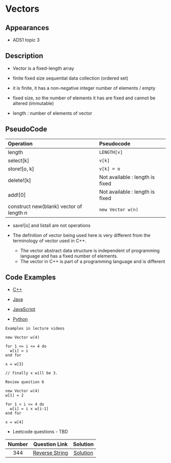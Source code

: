 # Vectors

## Appearances

- ADS1 topic 3

## Description

- Vector is a fixed-length array

* finite fixed size sequential data collection (ordered set)

* it is finite, it has a non-negative integer number of elements / empty

* fixed size, so the number of elements it has are fixed and cannot be altered (immutable)

* length : number of elements of vector

## PseudoCode

| Operation                               | Pseudocode                      |
| :-------------------------------------- | :------------------------------ |
| length                                  | `LENGTH[v]`                     |
| select[k]                               | `v[k]`                          |
| store![o, k]                            | `v[k] = o`                      |
| delete![k]                              | Not available : length is fixed |
| add![0]                                 | Not available : length is fixed |
| construct new(blank) vector of length n | `new Vector w(n)`               |

- save![o] and listall are not operations

* The definition of vector being used here is very different from the terminology of vector used in C++.

  - The vector abstract data structure is independent of programming language and has a fixed number of elements.

  * The vector in C++ is part of a programming language and is different

## Code Examples

- [C++](Vectors/vectors.cpp)

- [Java](Vectors/vectors.java)

- [JavaScript](Vectors/vectors.js)

- [Python](Vectors/vectors.py)

```
Examples in lecture videos

new Vector w(4)

for 1 <= i <= 4 do
  w[i] = i
end for

x = w[3]

// finally x will be 3.

Review question 6

new Vector w(4)
w[1] = 2

for 1 < i <= 4 do
  w[i] = i x w[i-1]
end for

x = w[4]

```

- Leetcode questions - TBD

| Number |                          Question Link                          |                  Solution                   |
| :----: | :-------------------------------------------------------------: | :-----------------------------------------: |
|  344   | [Reverse String](https://leetcode.com/problems/reverse-string/) | [Solution](../leetcode/344/344_question.md) |
